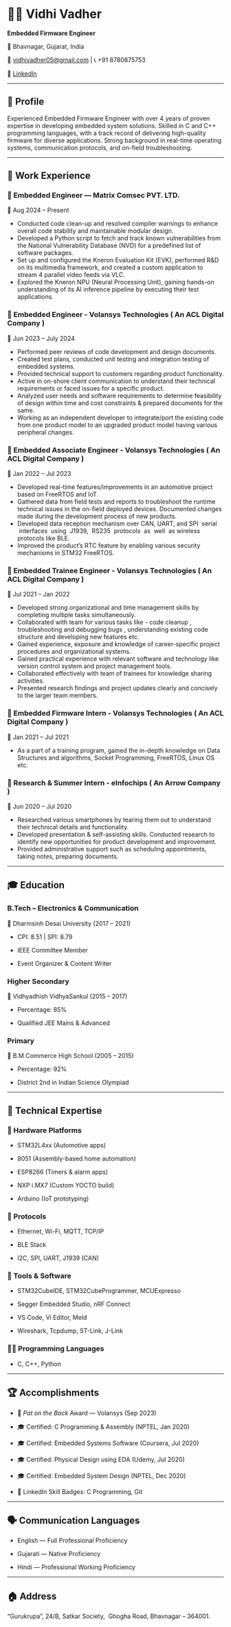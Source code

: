 
# 👩‍💼 Vidhi Vadher  

**Embedded Firmware Engineer**

📍 Bhavnagar, Gujarat, India  

📧 vidhivadher05@gmail.com | 📞 +91 8780875753  

🔗 [LinkedIn](https://www.linkedin.com/in/vidhi-vinod-vadher-27082b180/)

---

## 🧠 Profile  

Experienced Embedded Firmware Engineer with over 4 years of proven expertise in developing embedded system solutions. Skilled in C and C++ programming languages, with a track record of delivering high-quality firmware for diverse applications. Strong background in real-time operating systems, communication protocols, and on-field troubleshooting.


---

## 💼 Work Experience


### 🔹 Embedded Engineer — **Matrix Comsec PVT.  LTD.**  

📆 Aug 2024 – Present  

- Conducted code clean-up and resolved compiler warnings to enhance overall code stability and maintainable modular design.
- Developed a Python script to fetch and track known vulnerabilities from the National Vulnerability Database (NVD) for a predefined list of software packages.
- Set up and configured the Kneron Evaluation Kit (EVK), performed R&D on its multimedia framework, and created a custom application to stream 4 parallel video feeds via VLC.
- Explored the Kneron NPU (Neural Processing Unit), gaining hands-on understanding of its AI inference pipeline by executing their test applications.

### 🔹 Embedded Engineer - **Volansys Technologies ( An ACL Digital Company )**  

📆 Jun 2023 – July 2024 

- Performed peer reviews of code development and design documents.
- Created test plans, conducted unit testing and integration testing of embedded systems.
- Provided technical support to customers regarding product functionality.
- Active in on-shore client communication to understand their technical requirements or faced issues for a specific product. 
- Analyzed user needs and software requirements to determine feasibility of design within time and cost constraints & prepared documents for the same.
- Working as an independent developer to integrate/port the existing code from one product model to an upgraded product model having various peripheral changes. 


### 🔹 Embedded Associate Engineer - **Volansys Technologies ( An ACL Digital Company )**  

📆 Jan 2022 – Jul 2023  

- Developed real-time features/improvements in an automotive project based on FreeRTOS and IoT.
- Gathered data from field tests and reports to troubleshoot the runtime technical issues in the on-field deployed devices. Documented changes made during the development process of new products.
- Developed data reception mechanism over CAN, UART, and SPI  serial  interfaces  using  J1939,  RS235  protocols  as  well  as wireless protocols like BLE.
- Improved the product’s RTC feature by enabling various security mechanisms in STM32 FreeRTOS.



### 🔹 Embedded Trainee Engineer - **Volansys Technologies ( An ACL Digital Company )**    

📆 Jul 2021 – Jan 2022  

- Developed strong organizational and time management skills by completing multiple tasks simultaneously.
- Collaborated with team for various tasks like - code cleanup , troubleshooting and debugging bugs , understanding existing code structure and developing new features etc.
- Gained experience, exposure and knowledge of career-specific project procedures and organizational systems.
- Gained practical experience with relevant software and technology like version control system and project management tools.
- Collaborated effectively with team of trainees for knowledge sharing activities.
- Presented research findings and project updates clearly and concisely to the larger team members. 



### 🔹 Embedded Firmware Intern - **Volansys Technologies ( An ACL Digital Company )**    

📆 Jan 2021 – Jul 2021  

- As a part of a training program, gained the in-depth knowledge on Data Structures and algorithms, Socket Programming, FreeRTOS, Linux OS etc.


### 🔹 Research & Summer Intern - **eInfochips ( An Arrow Company )**  

📆 Jun 2020 – Jul 2020  

- Researched various smartphones by tearing them out to understand their technical details and functionality.
- Developed presentation & self-assisting skills. Conducted research to identify new opportunities for product development and improvement.
- Provided administrative support such as scheduling appointments, taking notes, preparing documents.  

---


## 🎓 Education

### **B.Tech – Electronics & Communication**  

📍 Dharmsinh Desai University (2017 – 2021)  

- CPI: 8.51 | SPI: 8.79  

- IEEE Committee Member  

- Event Organizer & Content Writer



### **Higher Secondary**  

📍 Vidhyadhish VidhyaSankul (2015 – 2017)  

- Percentage: 85%  

- Qualified JEE Mains & Advanced  



### **Primary**  


📍 B.M Commerce High School (2005 – 2015)  

- Percentage: 92%  

- District 2nd in Indian Science Olympiad

---

## 🧰 Technical Expertise


### 🔧 Hardware Platforms  

- STM32L4xx (Automotive apps)  

- 8051 (Assembly-based home automation)  

- ESP8266 (Timers & alarm apps)  

- NXP i.MX7 (Custom YOCTO build)  

- Arduino (IoT prototyping)



### 📡 Protocols  

- Ethernet, Wi-Fi, MQTT, TCP/IP  

- BLE Stack  

- I2C, SPI, UART, J1939 (CAN)



### 🧪 Tools & Software  

- STM32CubeIDE, STM32CubeProgrammer, MCUExpresso  

- Segger Embedded Studio, nRF Connect  

- VS Code, Vi Editor, Meld  

- Wireshark, Tcpdump, ST-Link, J-Link  



### 🧑‍💻 Programming Languages  

- C, C++, Python


---

## 🏆 Accomplishments

  
- 🥇 *Pat on the Back* Award — Volansys (Sep 2023)  

- 🎓 Certified: C Programming & Assembly (NPTEL, Jan 2020)  

- 🎓 Certified: Embedded Systems Software (Coursera, Jul 2020)  

- 🎓 Certified: Physical Design using EDA (Udemy, Jul 2020)  

- 🎓 Certified: Embedded System Design (NPTEL, Dec 2020)  

- 🥇 LinkedIn Skill Badges: C Programming, Git

---

## 🗣️ Communication Languages

- English — Full Professional Proficiency  

- Gujarati — Native Proficiency  

- Hindi — Professional Working Proficiency

  
---

## 🏠 Address

  
“Gurukrupa”, 24/B, Satkar Society,  Ghogha Road, Bhavnagar – 364001.